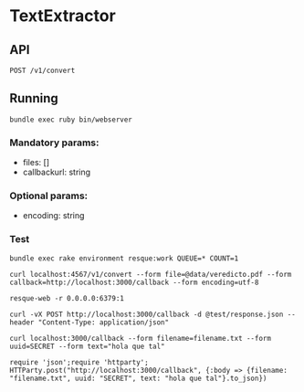 # TextExtractor

## API

`POST /v1/convert`

## Running

    bundle exec ruby bin/webserver

### Mandatory params: 
* files: []
* callbackurl: string

### Optional params:
* encoding: string

### Test

    bundle exec rake environment resque:work QUEUE=* COUNT=1

    curl localhost:4567/v1/convert --form file=@data/veredicto.pdf --form callback=http://localhost:3000/callback --form encoding=utf-8

    resque-web -r 0.0.0.0:6379:1

    curl -vX POST http://localhost:3000/callback -d @test/response.json --header "Content-Type: application/json"

    curl localhost:3000/callback --form filename=filename.txt --form uuid=SECRET --form text="hola que tal"

    require 'json';require 'httparty'; HTTParty.post("http://localhost:3000/callback", {:body => {filename: "filename.txt", uuid: "SECRET", text: "hola que tal"}.to_json})

